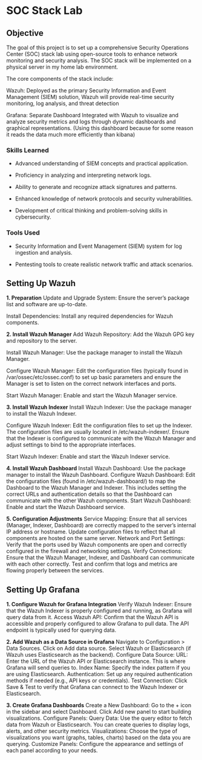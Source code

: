 # SOC Stack Lab

## Objective

The goal of this project is to set up a comprehensive Security Operations Center (SOC) stack lab using open-source tools to enhance network monitoring and security analysis. The SOC stack will be implemented on a physical server in my home lab environment.

The core components of the stack include:

Wazuh: Deployed as the primary Security Information and Event Management (SIEM) solution, Wazuh will provide real-time security monitoring, log analysis, and threat detection

Grafana: Separate Dashboard Integrated with Wazuh to visualize and analyze security metrics and logs through dynamic dashboards and graphical representations. (Using this dashboard because for some reason it reads the data much more efficiently than kibana)

### Skills Learned

- Advanced understanding of SIEM concepts and practical application.
  
- Proficiency in analyzing and interpreting network logs.
  
- Ability to generate and recognize attack signatures and patterns.
  
- Enhanced knowledge of network protocols and security vulnerabilities.
  
- Development of critical thinking and problem-solving skills in cybersecurity.
  

### Tools Used

- Security Information and Event Management (SIEM) system for log ingestion and analysis.
  
- Pentesting tools to create realistic network traffic and attack scenarios.

## Setting Up Wazuh

**1. Preparation**
Update and Upgrade System: Ensure the server’s package list and software are up-to-date.

Install Dependencies: Install any required dependencies for Wazuh components.

**2. Install Wazuh Manager**
Add Wazuh Repository: Add the Wazuh GPG key and repository to the server.

Install Wazuh Manager: Use the package manager to install the Wazuh Manager.

Configure Wazuh Manager: Edit the configuration files (typically found in /var/ossec/etc/ossec.conf) to set up basic parameters and ensure the Manager is set to listen on the correct network interfaces and ports.

Start Wazuh Manager: Enable and start the Wazuh Manager service.

**3. Install Wazuh Indexer**
Install Wazuh Indexer: Use the package manager to install the Wazuh Indexer.

Configure Wazuh Indexer: Edit the configuration files to set up the Indexer. The configuration files are usually located in /etc/wazuh-indexer/. Ensure that the Indexer is configured to communicate with the Wazuh Manager and adjust settings to bind to the appropriate interfaces.

Start Wazuh Indexer: Enable and start the Wazuh Indexer service.

**4. Install Wazuh Dashboard**
Install Wazuh Dashboard: Use the package manager to install the Wazuh Dashboard.
Configure Wazuh Dashboard: Edit the configuration files (found in /etc/wazuh-dashboard/) to map the Dashboard to the Wazuh Manager and Indexer. This includes setting the correct URLs and authentication details so that the Dashboard can communicate with the other Wazuh components.
Start Wazuh Dashboard: Enable and start the Wazuh Dashboard service.

**5. Configuration Adjustments**
Service Mapping: Ensure that all services (Manager, Indexer, Dashboard) are correctly mapped to the server’s internal IP address or hostname. Update configuration files to reflect that all components are hosted on the same server.
Network and Port Settings: Verify that the ports used by Wazuh components are open and correctly configured in the firewall and networking settings.
Verify Connections: Ensure that the Wazuh Manager, Indexer, and Dashboard can communicate with each other correctly. Test and confirm that logs and metrics are flowing properly between the services.

## Setting Up Grafana

**1. Configure Wazuh for Grafana Integration**
Verify Wazuh Indexer: Ensure that the Wazuh Indexer is properly configured and running, as Grafana will query data from it.
Access Wazuh API: Confirm that the Wazuh API is accessible and properly configured to allow Grafana to pull data. The API endpoint is typically used for querying data.

**2. Add Wazuh as a Data Source in Grafana**
Navigate to Configuration > Data Sources.
Click on Add data source.
Select Wazuh or Elasticsearch (if Wazuh uses Elasticsearch as the backend).
Configure Data Source:
URL: Enter the URL of the Wazuh API or Elasticsearch instance. This is where Grafana will send queries to.
Index Name: Specify the index pattern if you are using Elasticsearch.
Authentication: Set up any required authentication methods if needed (e.g., API keys or credentials).
Test Connection: Click Save & Test to verify that Grafana can connect to the Wazuh Indexer or Elasticsearch.

**3. Create Grafana Dashboards**
Create a New Dashboard:
Go to the + icon in the sidebar and select Dashboard.
Click Add new panel to start building visualizations.
Configure Panels:
Query Data: Use the query editor to fetch data from Wazuh or Elasticsearch. You can create queries to display logs, alerts, and other security metrics.
Visualizations: Choose the type of visualizations you want (graphs, tables, charts) based on the data you are querying.
Customize Panels: Configure the appearance and settings of each panel according to your needs.

